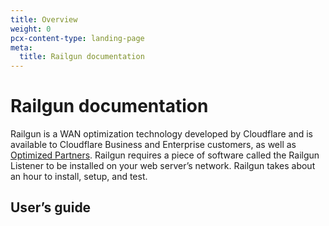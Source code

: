 ```yaml
---
title: Overview
weight: 0
pcx-content-type: landing-page
meta:
  title: Railgun documentation
---
```


# Railgun documentation

Railgun is a WAN optimization technology developed by Cloudflare and is available to Cloudflare Business and Enterprise customers, as well as [Optimized Partners](http://www.cloudflare.com/partner-programs). Railgun requires a piece of software called the Railgun Listener to be installed on your web server’s network. Railgun takes about an hour to install, setup, and test.

## User’s guide

<DirectoryListing path="/user-guide" />
